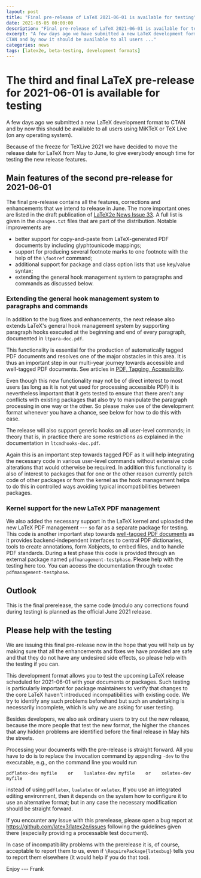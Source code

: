 ```yaml
---
layout: post
title: "Final pre-release of LaTeX 2021-06-01 is available for testing"
date: 2021-05-05 00:00:00
description: "Final pre-release of LaTeX 2021-06-01 is available for testing"
excerpt: "A few days ago we have submitted a new LaTeX development format to
CTAN and by now it should be available to all users ..."
categories: news
tags: [latex2e, beta-testing, development formats]
---
```


# The third and final LaTeX pre-release for 2021-06-01 is available for testing

A few days ago we submitted a new LaTeX development format to CTAN
and by now this should be available to all users using MiKTeX or TeX
Live (on any operating system).

Because of the freeze for TeXLive 2021 we have decided to move the
release date for LaTeX from May to June, to give everybody enough time
for testing the new release features.



## Main features of the second pre-release for 2021-06-01


The final pre-release contains all the features, corrections and enhancements that we intend to release in June.
The more important ones are listed in
the draft publication of <a href="{{site.baseurl}}/news/latex2e-news/ltnews33.pdf">LaTeX2e News
Issue 33</a>. A full list is given in the `changes.txt` files that are
part of the distribution. Notable improvements are
 - better support for copy-and-paste from LaTeX-generated PDF documents
   by including glyphtounicode mappings;
 - support for producing several footnote marks to one footnote with
   the help of the `\footref` command;
 - additional support for package and class option lists that use key/value syntax;
 - extending the general hook management system to paragraphs and commands as discussed below.



### Extending the general hook management system to paragraphs and commands

In addition to the bug fixes and enhancements, the next release also
extends LaTeX's general hook management system by supporting paragraph
hooks executed at the beginning and end of every paragraph, documented
in `ltpara-doc.pdf`.

This functionality is essential for the production of automatically
tagged PDF documents and resolves one of the major obstacles in this
area. It is thus an important step in our multi-year journey towards
accessible and well-tagged PDF documents. See articles in <a
href="{{site.baseurl}}/publications/indexbytopic/pdf/">PDF, Tagging,
Accessibility</a>.

Even though this new functionality may not be of direct interest to
most users (as long as it is not yet used for processing accessible
PDF) it is nevertheless important that it gets tested to ensure that
there aren't any conflicts with existing packages that also try to
manipulate the paragraph processing in one way or the other. So please
make use of the development format whenever you have a chance, see
below for how to do this with ease.

The release will also support generic hooks on all user-level
commands; in theory that is, in practice there are some restrictions
as explained in the documentation in `ltcmdhooks-doc.pdf`.

Again this is an important step towards tagged PDF as it will help
integrating the necessary code in various user-level commands without
extensive code alterations that would otherwise be required. In
addition this functionality is also of interest to packages that for
one or the other reason currently patch code of other packages or from
the kernel as the hook management helps to do this in controlled ways
avoiding typical incompatibilities between packages.


### Kernel support for the new LaTeX PDF management

We also added the necessary support in the LaTeX kernel and uploaded
the new LaTeX PDF management --- so far as a separate package for
testing.  This code is another important step towards <a
href="{{site.baseurl}}/publications/indexbytopic/pdf/">well-tagged PDF
documents</a> as it provides backend-independent interfaces to central
PDF dictionaries, tools to create annotations, form Xobjects, to embed
files, and to handle PDF standards.  During a test phase this code is
provided through an external package named
`pdfmanagement-testphase`. Please help with the testing here too.  You
can access the documentation through `texdoc pdfmanagement-testphase`.


## Outlook

This is the final prerelease, the same code (modulo any corrections
found during testing) is planned as the official June 2021 release.


## Please help with the testing

We are issuing this final pre-release now in the hope that you will help us by
making sure that all the enhancements and fixes we have provided are safe and that
they do not have any undesired side effects, so please help with the testing if
you can.

This development format allows you to test the upcoming LaTeX release scheduled
for 2021-06-01 with your documents or packages. Such testing is
particularly important for package maintainers to verify that changes
to the core LaTeX haven't introduced incompatibilities with existing
code. We try to identify any such problems beforehand but such an
undertaking is necessarily incomplete, which is why we are asking for user
testing.

Besides developers, we also ask ordinary users to try out the new
release, because the more people that test the new
format, the higher the chances that any hidden problems are identified
before the final release in May hits the streets.

Processing your documents with the pre-release is straight forward. All
you have to do is to replace the invocation command by appending
`-dev` to the executable, e.g., on the command line you would run

```
pdflatex-dev myfile    or    lualatex-dev myfile    or    xelatex-dev myfile
```

instead of using `pdflatex`, `lualatex` or `xelatex`. If you use an
integrated editing environment, then it depends on the system 
how to configure it to use an alternative format; but in any case the necessary
modification should be straight forward.

If you encounter any issue with this prerelease, please open a bug report
at https://github.com/latex3/latex2e/issues following the guidelines
given there (especially providing a processable test document).

In case of incompatibility problems with the prerelease it is, of
course, acceptable to report them to us, even if
`\RequirePackage{latexbug}` tells you to report them elsewhere (it
would help if you do that too).


Enjoy --- Frank



<img src="https://ssl-vg03.met.vgwort.de/na/03770697eae2427c8a6bfe7e9b8ab332" width="1" height="1" alt="">
